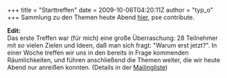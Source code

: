 +++
title = "Starttreffen"
date = 2009-10-06T04:20:11Z
author = "typ_o"
+++
Sammlung zu den Themen heute Abend
[hier](http://flipdot.org/wiki/index.php?title=Flipdot_Treffen/2009-10-06),
pse contribute.  
  
**Edit:**  
Das erste Treffen war (für mich) eine große Überraschung: 28 Teilnehmer
mit *so* vielen Zielen und Ideen, daß man sich fragt: "Warum erst
jetzt?". In einer Woche treffen wir uns in den bereits in Frage
kommenden Räumlichkeiten, und führen anschließend die Themen weiter, die
wir heute Abend nur anreißen konnten. (Details in der
[Mailingliste](http://flipdot.org/blog/index.php?/pages/contactform.html))
